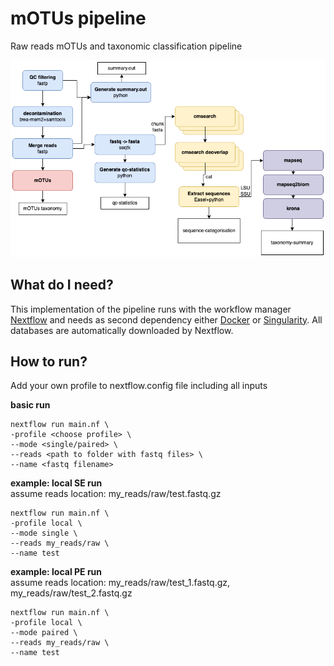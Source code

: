 # mOTUs pipeline

Raw reads mOTUs and taxonomic classification pipeline

![plot](schema.png)

## What do I need?

This implementation of the pipeline runs with the workflow manager [Nextflow](https://www.nextflow.io/) and needs as second dependency either [Docker](https://docs.docker.com/v17.09/engine/installation/linux/docker-ce/ubuntu/#install-docker-ce) or [Singularity](https://sylabs.io/guides/3.0/user-guide/quick_start.html). 
All databases are automatically downloaded by Nextflow. 

## How to run?

Add your own profile to nextflow.config file including all inputs 

**basic run**
```commandline
nextflow run main.nf \
-profile <choose profile> \
--mode <single/paired> \
--reads <path to folder with fastq files> \
--name <fastq filename>
```

**example: local SE run** \
assume reads location: my_reads/raw/test.fastq.gz
```commandline
nextflow run main.nf \
-profile local \
--mode single \
--reads my_reads/raw \
--name test
```

**example: local PE run** \
assume reads location: my_reads/raw/test_1.fastq.gz, my_reads/raw/test_2.fastq.gz
```commandline
nextflow run main.nf \
-profile local \
--mode paired \
--reads my_reads/raw \
--name test
```